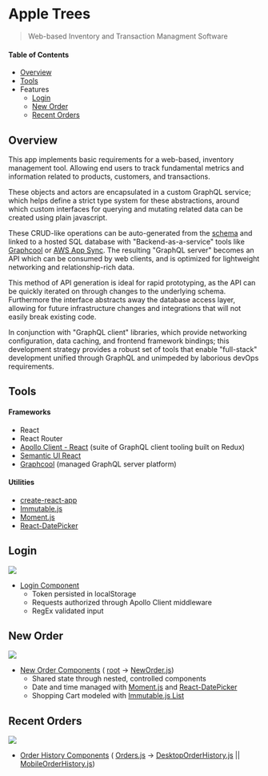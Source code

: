 # Apple Trees
> Web-based Inventory and Transaction Managment Software

#### Table of Contents
+ [Overview](#overview)
+ [Tools](#tools)
+ Features
  + [Login](#login)
  + [New Order](#new-order)
  + [Recent Orders](#recent-orders)

## Overview
This app implements basic requirements for a web-based, inventory management tool. Allowing end users to track fundamental metrics and information related to products, customers, and transactions.

These objects and actors are encapsulated in a custom GraphQL service; which helps define a strict type system for these abstractions, around which custom interfaces for querying and mutating related data can be created using plain javascript. 

These CRUD-like operations can be auto-generated from the [schema](./src/AppleTrees.schema) and linked to a hosted SQL database with "Backend-as-a-service" tools like [Graphcool](https://www.graph.cool/) or [AWS App Sync](https://aws.amazon.com/appsync/). The resulting "GraphQL server" becomes an API which can be consumed by web clients, and is optimized for lightweight networking and relationship-rich data. 

This method of API generation is ideal for rapid prototyping, as the API can be quickly iterated on through changes to the underlying schema. Furthermore the interface abstracts away the database access layer, allowing for future infrastructure changes and integrations that will not easily break existing code.

In conjunction with "GraphQL client" libraries, which provide networking configuration, data caching, and frontend framework bindings; this development strategy provides a robust set of tools that enable "full-stack" development unified through GraphQL and unimpeded by laborious devOps requirements. 

## Tools

#### Frameworks
+ React
+ React Router
+ [Apollo Client - React](https://www.apollographql.com/docs/react/) (suite of GraphQL client tooling built on Redux)
+ [Semantic UI React](https://react.semantic-ui.com/introduction) 
+ [Graphcool](https://www.graph.cool/docs/) (managed GraphQL server platform)

#### Utilities
+ [create-react-app](https://github.com/facebookincubator/create-react-app)
+ [Immutable.js](https://facebook.github.io/immutable-js/)
+ [Moment.js](https://momentjs.com/)
+ [React-DatePicker](https://hacker0x01.github.io/react-datepicker/)

## Login
![](https://i.imgur.com/xarWuBE.gif)
+ [Login Component](./src/components/login/Login.js)
  + Token persisted in localStorage
  + Requests authorized through Apollo Client middleware
  + RegEx validated input 

## New Order <a id="new-order"></a>
![](https://i.imgur.com/BifvAKW.gif)
+ [New Order Components](./src/components/orders/) \( [root](./src/components/orders/) -> [NewOrder.js](./src/components/orders/NewOrder.js)\)
  + Shared state through nested, controlled components
  + Date and time managed with [Moment.js](https://momentjs.com/) and [React-DatePicker](https://hacker0x01.github.io/react-datepicker/)
  + Shopping Cart modeled with [Immutable.js List](https://facebook.github.io/immutable-js/docs/#/List)

## Recent Orders <a id="recent-orders"></a>
![](https://i.imgur.com/GHsH8eu.gif)
+ [Order History Components](./src/components/orders/) \( [Orders.js](./src/components/orders/Orders.js) -> [DesktopOrderHistory.js](./src/components/orders/DesktopOrderHistory.js) || [MobileOrderHistory.js](./src/components/orders/MobileOrderHistory.js)\)
